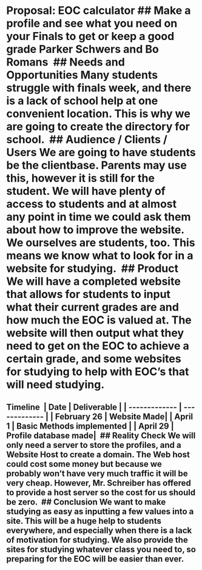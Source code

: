 

# Proposal: EOC calculator ## Make a profile and see what you need on your Finals to get or keep a good grade Parker Schwers and Bo Romans  ## Needs and Opportunities Many students struggle with finals week, and there is a lack of school help at one convenient location. This is why we are going to create the directory for school.  ## Audience / Clients / Users We are going to have students be the clientbase. Parents may use this, however it is still for the student. We will have plenty of access to students and at almost any point in time we could ask them about how to improve the website. We ourselves are students, too. This means we know what to look for in a website for studying.  ## Product We will have a completed website that allows for students to input what their current grades are and how much the EOC is valued at. The website will then output what they need to get on the EOC to achieve a certain grade, and some websites for studying to help with EOC’s that will need studying.  
## Timeline  | Date          | Deliverable   | | ------------- | ------------- | | February 26   | Website Made| | April 1       | Basic Methods implemented | | April 29      | Profile database made|  ## Reality Check We will only need a server to store the profiles, and a Website Host to create a domain. The Web host could cost some money but because we probably won’t have very much traffic it will be very cheap. However, Mr. Schreiber has offered to provide a host server so the cost for us should be zero.  ## Conclusion We want to make studying as easy as inputting a few values into a site. This will be a huge help to students everywhere, and especially when there is a lack of motivation for studying. We also provide the sites for studying whatever class you need to, so preparing for the EOC will be easier than ever.
